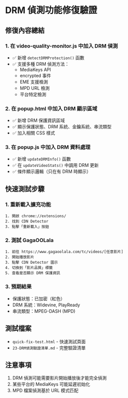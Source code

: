 # DRM 偵測功能修復驗證

## 修復內容總結

### 1. 在 video-quality-monitor.js 中加入 DRM 偵測
- ✅ 新增 `detectDRMProtection()` 函數
- ✅ 支援多種 DRM 偵測方法：
  - MediaKeys API
  - encrypted 事件
  - EME 支援檢測
  - MPD URL 檢測
  - 平台特定檢測

### 2. 在 popup.html 中加入 DRM 顯示區域
- ✅ 新增 DRM 保護資訊區域
- ✅ 顯示保護狀態、DRM 系統、金鑰系統、串流類型
- ✅ 加入相關 CSS 樣式

### 3. 在 popup.js 中加入 DRM 資料處理
- ✅ 新增 `updateDRMInfo()` 函數
- ✅ 在 `updateVideoStats()` 中調用 DRM 更新
- ✅ 條件顯示邏輯（只在有 DRM 時顯示）

## 快速測試步驟

### 1. 重新載入擴充功能
```
1. 開啟 chrome://extensions/
2. 找到 CDN Detector
3. 點擊「重新載入」按鈕
```

### 2. 測試 GagaOOLala
```
1. 前往 https://www.gagaoolala.com/tc/videos/[任意影片]
2. 開始播放影片
3. 點擊 CDN Detector 圖示
4. 切換到「影片品質」標籤
5. 查看是否顯示 DRM 保護資訊
```

### 3. 預期結果
- 保護狀態：已加密（紅色）
- DRM 系統：Widevine, PlayReady
- 串流類型：MPEG-DASH (MPD)

## 測試檔案
- `quick-fix-test.html` - 快速測試頁面
- `23-DRM偵測驗證清單.md` - 完整驗證清單

## 注意事項
1. DRM 偵測可能需要影片開始播放後才能完全偵測
2. 某些平台的 MediaKeys 可能延遲初始化
3. MPD 檔案偵測基於 URL 模式匹配 